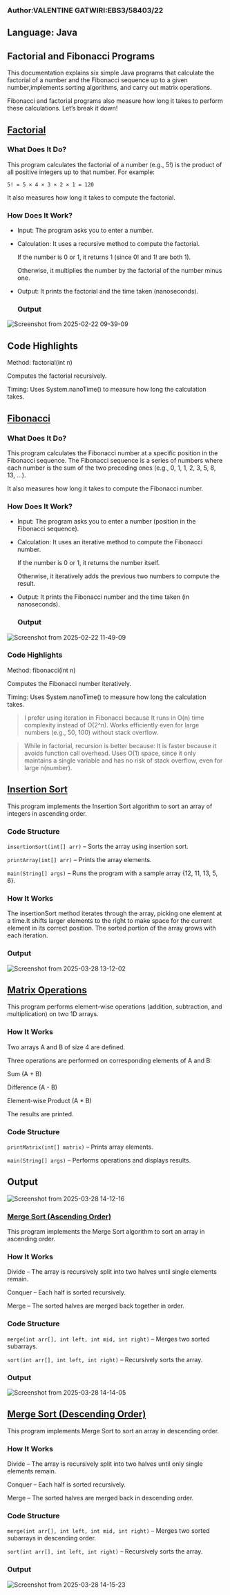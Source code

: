 ### Author:VALENTINE GATWIRI:EBS3/58403/22
## Language: Java
## Factorial and Fibonacci Programs
This documentation explains six simple Java programs that calculate the factorial of a number and the Fibonacci sequence up to a given number,implements sorting algorithms, and carry out matrix operations.

Fibonacci and factorial  programs also measure how long it takes to perform these calculations. Let’s break it down!
## [Factorial](https://github.com/gatwirival/factorialandfibb/blob/main/src/factorial.java)

 ### What Does It Do?
 This program calculates the factorial of a number (e.g., 5!) is the product of all positive integers up to that number. For example:

`5! = 5 × 4 × 3 × 2 × 1 = 120`

It also measures how long it takes to compute the factorial.
### How Does It Work?
- Input: The program asks you to enter a number.

- Calculation: It uses a recursive method to compute the factorial.

   If the number is 0 or 1, it returns 1 (since 0! and 1! are both 1).

    Otherwise, it multiplies the number by the factorial of the number minus one.

- Output: It prints the factorial and the time taken (nanoseconds).

  ### Output
![Screenshot from 2025-02-22 09-39-09](https://github.com/user-attachments/assets/218f7bd1-9624-406f-af71-e1d49f3a7397)


## Code Highlights
Method: factorial(int n)

Computes the factorial recursively.

Timing: Uses System.nanoTime() to measure how long the calculation takes.

## [Fibonacci](https://github.com/gatwirival/factorialandfibb/blob/main/src/fibonacci.java)

### What Does It Do?
This program calculates the Fibonacci number at a specific position in the Fibonacci sequence. 
The Fibonacci sequence is a series of numbers where each number is the sum of the two preceding ones (e.g., 0, 1, 1, 2, 3, 5, 8, 13, ...).

It also measures how long it takes to compute the Fibonacci number.

 ### How Does It Work?
- Input: The program asks you to enter a number (position in the Fibonacci sequence).

- Calculation: It uses an iterative method to compute the Fibonacci number.

   If the number is 0 or 1, it returns the number itself.

  Otherwise, it iteratively adds the previous two numbers to compute the result.

- Output: It prints the Fibonacci number and the time taken (in nanoseconds).
  ### Output
  
 ![Screenshot from 2025-02-22 11-49-09](https://github.com/user-attachments/assets/389db786-ec41-4a8a-b296-3507fd827bd9)
 
### Code Highlights
Method: fibonacci(int n)

Computes the Fibonacci number iteratively.

Timing: Uses System.nanoTime() to measure how long the calculation takes.

> I prefer using iteration in Fibonacci because It runs in O(n) time complexity instead of O(2^n).
Works efficiently even for large numbers (e.g., 50, 100) without stack overflow.

 > While in factorial, recursion is better because: It is faster because it avoids function call overhead.
Uses O(1) space, since it only maintains a single variable and has no risk of stack overflow, even for large n(number).

## [ Insertion Sort](https://github.com/gatwirival/factorialandfibb/blob/main/src/insertionsort.java) 

This program implements the Insertion Sort algorithm to sort an array of integers in ascending order.

### Code Structure
`insertionSort(int[] arr)` – Sorts the array using insertion sort.

`printArray(int[] arr)` – Prints the array elements.

`main(String[] args)` – Runs the program with a sample array {12, 11, 13, 5, 6}.
### How It Works
The insertionSort method iterates through the array, picking one element at a time.It shifts larger elements to the right to make space for the current element in its correct position. The sorted portion of the array grows with each iteration.
### Output

![Screenshot from 2025-03-28 13-12-02](https://github.com/user-attachments/assets/4631d954-7fb3-4dc4-9517-2ebd6becd75a)

## [Matrix Operations](https://github.com/gatwirival/factorialandfibb/blob/main/src/matrix.java) 

This program performs element-wise operations (addition, subtraction, and multiplication) on two 1D arrays.

### How It Works
Two arrays A and B of size 4 are defined.

Three operations are performed on corresponding elements of A and B:

Sum (A + B)

Difference (A - B)

Element-wise Product (A * B)

The results are printed.

### Code Structure
`printMatrix(int[] matrix)` – Prints array elements.

`main(String[] args)` – Performs operations and displays results.

## Output
![Screenshot from 2025-03-28 14-12-16](https://github.com/user-attachments/assets/899f18a3-b9b8-463c-83cf-51383720a772)

### [Merge Sort (Ascending Order)](https://github.com/gatwirival/factorialandfibb/blob/main/src/mergesortascending.java) 
This program implements the Merge Sort algorithm to sort an array in ascending order.

### How It Works
Divide – The array is recursively split into two halves until single elements remain.

Conquer – Each half is sorted recursively.

Merge – The sorted halves are merged back together in order.

### Code Structure
`merge(int arr[], int left, int mid, int right)` – Merges two sorted subarrays.

`sort(int arr[], int left, int right)` – Recursively sorts the array.
### Output
![Screenshot from 2025-03-28 14-14-05](https://github.com/user-attachments/assets/aedfd687-ac7e-480d-94fb-2d25e9607aa1)


## [Merge Sort (Descending Order)]( https://github.com/gatwirival/factorialandfibb/blob/main/src/mergesortdescending.java) 
This  program implements Merge Sort to sort an array in descending order.

### How It Works
Divide – The array is recursively split into two halves until only single elements remain.

Conquer – Each half is sorted recursively.

Merge – The sorted halves are merged back in descending order.

### Code Structure
`merge(int arr[], int left, int mid, int right)` – Merges two sorted subarrays in descending order.

`sort(int arr[], int left, int right)` – Recursively sorts the array.
### Output

![Screenshot from 2025-03-28 14-15-23](https://github.com/user-attachments/assets/9649b352-b8f4-4e18-becf-fddb829b79c9)


